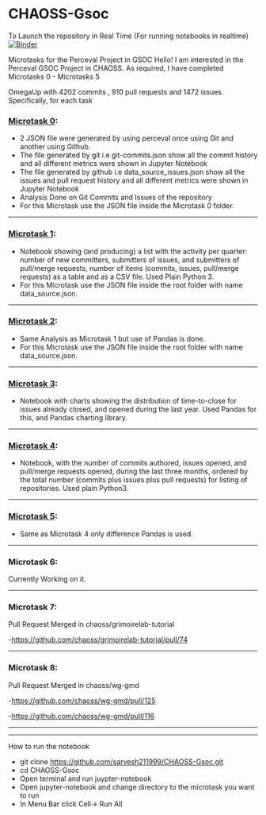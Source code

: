 # CHAOSS-Gsoc

To Launch the repository in Real Time (For running notebooks in realtime) <br>
[![Binder](https://mybinder.org/badge_logo.svg)](https://mybinder.org/v2/gh/sarvesh211999/CHAOSS-Gsoc/master)

Microtasks for the Perceval Project in GSOC
Hello! I am interested in the Perceval GSOC Project in CHAOSS. As required, I have completed Microtasks 0 - Microtasks 5

OmegaUp with 4202 commits , 910 pull requests and 1472 issues.
Specifically, for each task

### [Microtask 0](./Microtask-0):

- 2 JSON file were generated by using perceval once using Git and another using Github.
- The file generated by git i.e git-commits.json show all the commit history and all different metrics were shown in Jupyter Notebook
- The file generated by github i.e data_source_issues.json show all the issues and pull request history and all different metrics were shown in Jupyter Notebook
- Analysis Done on Git Commits and Issues of the repository
- For this Microtask use the JSON file inside the Microtask 0 folder.

---------------------------------------------
### [Microtask 1](./Microtask-1):

- Notebook showing (and producing) a list with the activity per quarter: number of new committers, submitters of issues, and submitters of pull/merge requests, number of items (commits, issues, pull/merge requests) as a table and as a CSV file. Used Plain Python 3.
- For this Microtask use the JSON file inside the root folder with name data_source.json.

---------------------------------------------
### [Microtask 2](./Microtask-2):

- Same Analysis as Microtask 1 but use of Pandas is done. 
- For this Microtask use the JSON file inside the root folder with name data_source.json.

---------------------------------------------
### [Microtask 3](./Microtask-3):

- Notebook with charts showing the distribution of time-to-close for issues already closed, and opened during the last year. Used Pandas for this, and Pandas charting library.

---------------------------------------------
### [Microtask 4](./Microtask-4):

- Notebook, with the number of commits authored, issues opened, and pull/merge requests opened, during the last three months, ordered by the total number (commits plus issues plus pull requests) for listing of repositories. Used plain Python3.

---------------------------------------------
### [Microtask 5](./Microtask-5):

- Same as Microtask 4 only difference Pandas is used.

---------------------------------------------
### Microtask 6:

Currently Working on it.

---------------------------------------------
### Microtask 7:

Pull Request Merged in chaoss/grimoirelab-tutorial

-https://github.com/chaoss/grimoirelab-tutorial/pull/74

---------------------------------------------
### Microtask 8:

Pull Request Merged in chaoss/wg-gmd

-https://github.com/chaoss/wg-gmd/pull/125

-https://github.com/chaoss/wg-gmd/pull/116







---------------------------------------------
---------------------------------------------

How to run the notebook

- git clone https://github.com/sarvesh211999/CHAOSS-Gsoc.git
- cd CHAOSS-Gsoc
- Open terminal and run juypter-notebook
- Open jupyter-notebook and change directory to the microtask you want to run 
- In Menu Bar click Cell-> Run All
